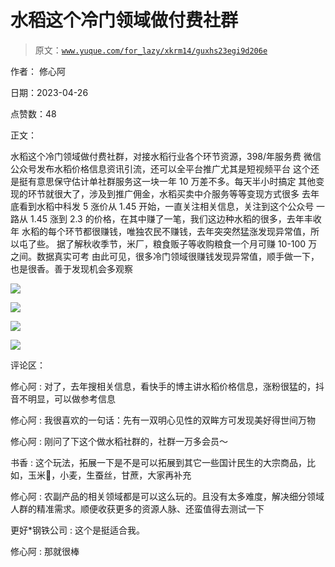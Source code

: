 # 水稻这个冷门领域做付费社群

> 原文：[`www.yuque.com/for_lazy/xkrm14/guxhs23egi9d206e`](https://www.yuque.com/for_lazy/xkrm14/guxhs23egi9d206e)

作者： 修心阿

日期：2023-04-26

点赞数：48

正文：

水稻这个冷门领域做付费社群，对接水稻行业各个环节资源，398/年服务费 微信公众号发布水稻价格信息资讯引流，还可以全平台推广尤其是短视频平台 这个还是挺有意思保守估计单社群服务这一块一年 10 万差不多。每天半小时搞定 其他变现的环节就很大了，涉及到推广佣金，水稻买卖中介服务等等变现方式很多 去年底看到水稻中科发 5 涨价从 1.45 开始，一直关注相关信息，关注到这个公众号 一路从 1.45 涨到 2.3 的价格，在其中赚了一笔，我们这边种水稻的很多，去年丰收年 水稻的每个环节都很赚钱，唯独农民不赚钱，去年突突然猛涨发现异常值，所以屯了些。 据了解秋收季节，米厂，粮食贩子等收购粮食一个月可赚 10-100 万之间。数据真实可考 由此可见，很多冷门领域很赚钱发现异常值，顺手做一下，也是很香。善于发现机会多观察

![](img/5ed0d18cf6e03d44b59f0ee656659706.png)

![](img/138cfe77986269db900ad20751b64409.png)

![](img/3bc540882bbf2885abf9e0f0438ae618.png)

![](img/dc49c23eca626eb961599d101333e5bc.png)

评论区：

修心阿 : 对了，去年搜相关信息，看快手的博主讲水稻价格信息，涨粉很猛的，抖音不明显，可以做参考信息

修心阿 : 我很喜欢的一句话：先有一双明心见性的双眸方可发现美好得世间万物

修心阿 : 刚问了下这个做水稻社群的，社群一万多会员～

书香 : 这个玩法，拓展一下是不是可以拓展到其它一些国计民生的大宗商品，比如，玉米🌽，小麦，生蚕丝，甘蔗，大家再补充

修心阿 : 农副产品的相关领域都是可以这么玩的。且没有太多难度，解决细分领域人群的精准需求。顺便收获更多的资源人脉、还蛮值得去测试一下

更好*钢铁公司 : 这个是挺适合我。

修心阿 : 那就很棒



